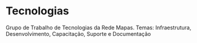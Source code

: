 # Tecnologias
Grupo de Trabalho de Tecnologias da Rede Mapas. Temas: Infraestrutura, Desenvolvimento, Capacitação, Suporte e Documentação
